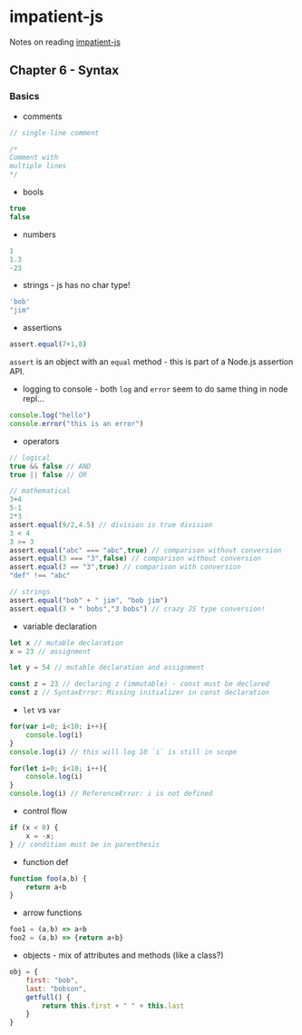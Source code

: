 # impatient-js

Notes on reading [impatient-js](http://exploringjs.com/impatient-js/index.html)

## Chapter 6 - Syntax

### Basics

- comments

```javascript
// single-line comment

/*
Comment with
multiple lines
*/
```

- bools

```javascript
true
false
```

- numbers
```javascript
1
1.3
-23
```

- strings - js has no char type!
```javascript
'bob'
"jim"
```

- assertions

```javascript
assert.equal(7+1,8)
```

`assert` is an object with an `equal` method - this is part of a Node.js assertion API.

- logging to console - both `log` and `error` seem to do same thing in node repl...

```javascript
console.log("hello")
console.error("this is an error")
```

- operators


```javascript
// logical 
true && false // AND
true || false // OR

// mathematical
3+4
5-1
2*3
assert.equal(9/2,4.5) // division is true division 
3 < 4
3 >= 3
assert.equal("abc" === "abc",true) // comparison without conversion
assert.equal(3 === "3",false) // comparison without conversion
assert.equal(3 == "3",true) // comparison with conversion
"def" !== "abc"

// strings
assert.equal("bob" + " jim", "bob jim")
assert.equal(3 + " bobs","3 bobs") // crazy JS type conversion!
```

- variable declaration

```javascript
let x // mutable declaration
x = 23 // assignment

let y = 54 // mutable declaration and assignment

const z = 23 // declaring z (immutable) - const must be declared
const z // SyntaxError: Missing initializer in const declaration
```

- `let` vs `var`

```javascript
for(var i=0; i<10; i++){
    console.log(i)
}
console.log(i) // this will log 10 `i` is still in scope
```

```javascript
for(let i=0; i<10; i++){
    console.log(i)
}
console.log(i) // ReferenceError: i is not defined
```

- control flow

```javascript
if (x < 0) {
    x = -x;
} // condition must be in parenthesis
```

- function def

```javascript
function foo(a,b) {
    return a+b
}
```

- arrow functions

```javascript
foo1 = (a,b) => a+b
foo2 = (a,b) => {return a+b}
```

- objects - mix of attributes and methods (like a class?)
```javascript
obj = {
    first: "bob",
    last: "bobson",
    getfull() {
        return this.first + " " + this.last
    }
}
```



